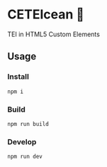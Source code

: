 # CETEIcean 🐳
TEI in HTML5 Custom Elements

## Usage

### Install
```
npm i
```

### Build
```
npm run build
```

### Develop
```
npm run dev
```